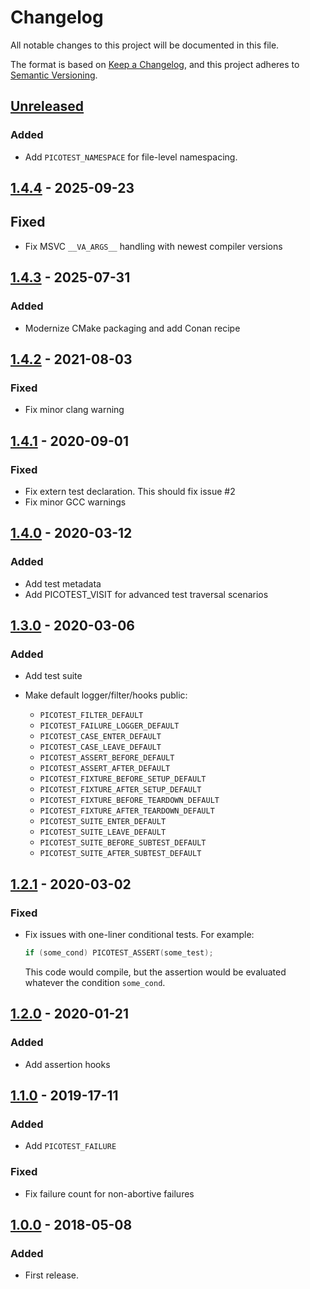 # Changelog

All notable changes to this project will be documented in this file.

The format is based on [Keep a Changelog](https://keepachangelog.com/en/1.0.0/),
and this project adheres to [Semantic Versioning](https://semver.org/spec/v2.0.0.html).

## [Unreleased]

### Added

- Add `PICOTEST_NAMESPACE` for file-level namespacing.

## [1.4.4] - 2025-09-23

## Fixed

- Fix MSVC `__VA_ARGS__` handling with newest compiler versions

## [1.4.3] - 2025-07-31

### Added

- Modernize CMake packaging and add Conan recipe

## [1.4.2] - 2021-08-03

### Fixed

- Fix minor clang warning

## [1.4.1] - 2020-09-01

### Fixed

- Fix extern test declaration. This should fix issue #2
- Fix minor GCC warnings

## [1.4.0] - 2020-03-12

### Added

- Add test metadata
- Add PICOTEST_VISIT for advanced test traversal scenarios

## [1.3.0] - 2020-03-06

### Added

- Add test suite
- Make default logger/filter/hooks public:

  - `PICOTEST_FILTER_DEFAULT`
  - `PICOTEST_FAILURE_LOGGER_DEFAULT`
  - `PICOTEST_CASE_ENTER_DEFAULT`
  - `PICOTEST_CASE_LEAVE_DEFAULT`
  - `PICOTEST_ASSERT_BEFORE_DEFAULT`
  - `PICOTEST_ASSERT_AFTER_DEFAULT`
  - `PICOTEST_FIXTURE_BEFORE_SETUP_DEFAULT`
  - `PICOTEST_FIXTURE_AFTER_SETUP_DEFAULT`
  - `PICOTEST_FIXTURE_BEFORE_TEARDOWN_DEFAULT`
  - `PICOTEST_FIXTURE_AFTER_TEARDOWN_DEFAULT`
  - `PICOTEST_SUITE_ENTER_DEFAULT`
  - `PICOTEST_SUITE_LEAVE_DEFAULT`
  - `PICOTEST_SUITE_BEFORE_SUBTEST_DEFAULT`
  - `PICOTEST_SUITE_AFTER_SUBTEST_DEFAULT`

## [1.2.1] - 2020-03-02

### Fixed

- Fix issues with one-liner conditional tests. For example:

  ```c
  if (some_cond) PICOTEST_ASSERT(some_test);
  ```

  This code would compile, but the assertion would be evaluated whatever the condition `some_cond`.

## [1.2.0] - 2020-01-21

### Added

- Add assertion hooks

## [1.1.0] - 2019-17-11

### Added

- Add `PICOTEST_FAILURE`

### Fixed

- Fix failure count for non-abortive failures

## [1.0.0] - 2018-05-08

### Added

- First release.

[unreleased]: https://github.com/fredericbonnet/picotest/compare/v1.4.4...HEAD
[1.4.4]: https://github.com/fredericbonnet/picotest/compare/v1.4.3...v1.4.4
[1.4.3]: https://github.com/fredericbonnet/picotest/compare/v1.4.2...v1.4.3
[1.4.2]: https://github.com/fredericbonnet/picotest/compare/v1.4.1...v1.4.2
[1.4.1]: https://github.com/fredericbonnet/picotest/compare/v1.4.0...v1.4.1
[1.4.0]: https://github.com/fredericbonnet/picotest/compare/v1.3.0...v1.4.0
[1.3.0]: https://github.com/fredericbonnet/picotest/compare/v1.2.1...v1.3.0
[1.2.1]: https://github.com/fredericbonnet/picotest/compare/v1.2.0...v1.2.1
[1.2.0]: https://github.com/fredericbonnet/picotest/compare/v1.1.0...v1.2.0
[1.1.0]: https://github.com/fredericbonnet/picotest/compare/v1.0.0...v1.1.0
[1.0.0]: https://github.com/fredericbonnet/picotest/releases/tag/v1.0.0
